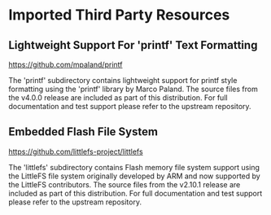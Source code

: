 # Imported Third Party Resources

## Lightweight Support For 'printf' Text Formatting

https://github.com/mpaland/printf

The 'printf' subdirectory contains lightweight support for printf style
formatting using the 'printf' library by Marco Paland. The source files
from the v4.0.0 release are included as part of this distribution. For
full documentation and test support please refer to the upstream
repository.

## Embedded Flash File System

https://github.com/littlefs-project/littlefs

The 'littlefs' subdirectory contains Flash memory file system support
using the LittleFS file system originally developed by ARM and now
supported by the LittleFS contributors. The source files from the
v2.10.1 release are included as part of this distribution. For full
documentation and test support please refer to the upstream repository.
